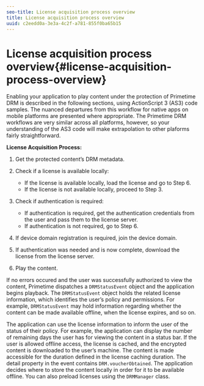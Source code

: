 ```yaml
---
seo-title: License acquisition process overview
title: License acquisition process overview
uuid: c2eedd0a-3e3a-4c2f-a781-855f0ba65b15
---
```


# License acquisition process overview{#license-acquisition-process-overview}

Enabling your application to play content under the protection of Primetime DRM is described in the following sections, using ActionScript 3 (AS3) code samples. The nuanced departures from this workflow for native apps on mobile platforms are presented where appropriate. The Primetime DRM workflows are very similar across all platforms, however, so your understanding of the AS3 code will make extrapolation to other plaforms fairly straightforward.

**License Acquisition Process:**

1. Get the protected content’s DRM metadata. 
1. Check if a license is available locally:

    * If the license is available locally, load the license and go to Step 6. 
    * If the license is not available locally, proceed to Step 3.

1. Check if authentication is required:

    * If authentication is required, get the authentication credentials from the user and pass them to the license server. 
    * If authentication is not required, go to Step 6.

1. If device domain registration is required, join the device domain. 
1. If authentication was needed and is now complete, download the license from the license server. 
1. Play the content.

If no errors occured and the user was successfully authorized to view the content, Primetime dispatches a `DRMStatusEvent` object and the application begins playback. The `DRMStatusEvent` object holds the related license information, which identifies the user’s policy and permissions. For example, `DRMStatusEvent` may hold information regarding whether the content can be made available offline, when the license expires, and so on.

The application can use the license information to inform the user of the status of their policy. For example, the application can display the number of remaining days the user has for viewing the content in a status bar. If the user is allowed offline access, the license is cached, and the encrypted content is downloaded to the user’s machine. The content is made accessible for the duration defined in the license caching duration. The detail property in the event contains `DRM.voucherObtained`. The application decides where to store the content locally in order for it to be available offline. You can also preload licenses using the `DRMManager` class. 
